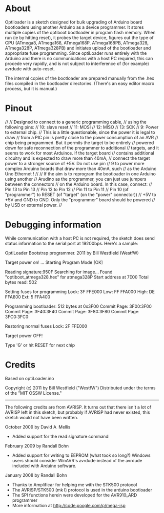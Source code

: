 # About 

Optiloader is a sketch designed for bulk upgrading of Arduino board
bootloaders using another Arduino as a device programmer.  It stores
multiple copies of the optiboot bootloader in program flash memory.  When
run (ie by hitting reset), it probes the target device, figures out the type
of CPU (ATmega8, ATmega168, ATmega168P, ATmega168PB, ATmega328, ATmega328P,
ATmega328PB) and initiates upload of the bootloader and appropriate fuse
programming.  Since optiLoader runs entirely with the Arduino and there is
no communications with a host PC required, this can procede very rapidly,
and is not subject to interference of (for example) avrdude with auto-reset.

The internal copies of the bootloader are prepared manually from the .hex
files compiled in the bootloader directories.  (There's an easy editor macro
process, but it is manual.)

# Pinout

//
// Designed to connect to a generic programming cable,
// using the following pins:
// 10: slave reset
// 11: MOSI
// 12: MISO
// 13: SCK
//  9: Power to external chip.
//     This is a little questionable, since the power it is legal to draw
//     from a PIC pin is pretty close to the power consumption of an AVR
//     chip being programmed.  But it permits the target to be entirely
//     powered down for safe reconnection of the programmer to additional
//     targets, and it seems to work for most Arduinos.  If the target board
//     contains additional circuitry and is expected to draw more than 40mA,
//     connect the target power to a stronger source of +5V.  Do not use pin
//     9 to power more complex Arduino boards that draw more than 40mA, such
//     as the Arduino Uno Ethernet !
//
// If the aim is to reprogram the bootloader in one Arduino using another
// Arudino as the programmer, you can just use jumpers between the connectors
// on the Arduino board.  In this case, connect:
// Pin 13 to Pin 13
// Pin 12 to Pin 12
// Pin 11 to Pin 11
// Pin 10 (of "programmer") to RESET (of "target" (on the "power" connector))
// +5V to +5V and GND to GND.  Only the "programmer" board should be powered
//     by USB or external power.
//

# Debugging information

While communication with a host PC is not required, the sketch does send
status information to the serial port at 19200bps.  Here's a sample:

OptiLoader Bootstrap programmer.
2011 by Bill Westfield (WestfW)

Target power on! ...
Starting Program Mode [OK]

Reading signature:950F
Searching for image...
  Found "optiboot_atmega328.hex" for atmega328P
  Start address at 7E00
  Total bytes read: 502

Setting fuses for programming
  Lock: 3F FFE000  Low: FF FFA000  High: DE FFA800  Ext: 5 FFA400

Programming bootloader: 512 bytes at 0x3F00
  Commit Page: 3F00:3F00
  Commit Page: 3F40:3F40
  Commit Page: 3F80:3F80
  Commit Page: 3FC0:3FC0

Restoring normal fuses
  Lock: 2F FFE000

Target power OFF!

Type 'G' or hit RESET for next chip

# Credits

Based on optiLoader.ino

Copyright (c) 2011 by Bill Westfield ("WestfW")
Distributed under the terms of the "MIT OSSW License."

----------------------------------------------------------------------

The following credits are from AVRISP.  It turns out that there isn't
a lot of AVRISP left in this sketch, but probably if AVRISP had never
existed,  this sketch would not have been written.

October 2009 by David A. Mellis
- Added support for the read signature command

February 2009 by Randall Bohn
- Added support for writing to EEPROM (what took so long?)
Windows users should consider WinAVR's avrdude instead of the
avrdude included with Arduino software.

January 2008 by Randall Bohn
- Thanks to Amplificar for helping me with the STK500 protocol
- The AVRISP/STK500 (mk I) protocol is used in the arduino bootloader
- The SPI functions herein were developed for the AVR910_ARD programmer 
- More information at http://code.google.com/p/mega-isp


